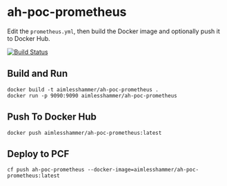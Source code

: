 
# ah-poc-prometheus

Edit the `prometheus.yml`, then build the Docker image and optionally push it to Docker Hub.

[![Build Status](https://travis-ci.com/zuhlke/ah-poc-prometheus.svg?branch=master)](https://travis-ci.com/zuhlke/ah-poc-prometheus) 

## Build and Run
```
docker build -t aimlesshammer/ah-poc-prometheus .
docker run -p 9090:9090 aimlesshammer/ah-poc-prometheus
```


## Push To Docker Hub
```
docker push aimlesshammer/ah-poc-prometheus:latest
```

## Deploy to PCF
```
cf push ah-poc-prometheus --docker-image=aimlesshammer/ah-poc-prometheus:latest
```